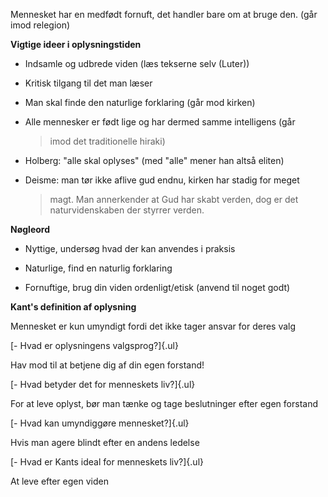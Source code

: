 Mennesket har en medfødt fornuft, det handler bare om at bruge den. (går
imod relegion)

**Vigtige ideer i oplysningstiden**

-   Indsamle og udbrede viden (læs tekserne selv (Luter))

-   Kritisk tilgang til det man læser

-   Man skal finde den naturlige forklaring (går mod kirken)

-   Alle mennesker er født lige og har dermed samme intelligens (går
    > imod det traditionelle hiraki)

-   Holberg: "alle skal oplyses" (med "alle" mener han altså eliten)

-   Deisme: man tør ikke aflive gud endnu, kirken har stadig for meget
    > magt. Man annerkender at Gud har skabt verden, dog er det
    > naturvidenskaben der styrrer verden.

**Nøgleord**

-   Nyttige, undersøg hvad der kan anvendes i praksis

-   Naturlige, find en naturlig forklaring

-   Fornuftige, brug din viden ordenligt/etisk (anvend til noget godt)

**Kant's definition af oplysning**

Mennesket er kun umyndigt fordi det ikke tager ansvar for deres valg

[- Hvad er oplysningens valgsprog?]{.ul}

Hav mod til at betjene dig af din egen forstand!

[- Hvad betyder det for menneskets liv?]{.ul}

For at leve oplyst, bør man tænke og tage beslutninger efter egen
forstand

[- Hvad kan umyndiggøre mennesket?]{.ul}

Hvis man agere blindt efter en andens ledelse

[- Hvad er Kants ideal for menneskets liv?]{.ul}

At leve efter egen viden
